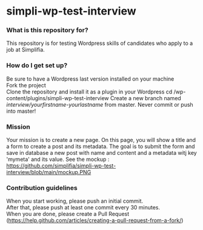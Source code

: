 # simpli-wp-test-interview

### What is this repository for?

This repository is for testing Wordpress skills of candidates who apply to a job at Simplifia.

### How do I get set up?

Be sure to have a Wordpress last version installed on your machine  
Fork the project  
Clone the repository and install it as a plugin in your Wordpress
cd /wp-content/plugins/simpli-wp-test-interview
Create a new branch named _interview/yourfirstname-yourlastname_ from master. Never commit or push into master!

### Mission

Your mission is to create a new page.
On this page, you will show a title and a form to create a post and its metadata.
The goal is to submit the form and save in database a new post with name and content and a metadata witj key 'mymeta' and its value.
See the mockup : https://github.com/simplifia/simpli-wp-test-interview/blob/main/mockup.PNG

### Contribution guidelines

When you start working, please push an initial commit.  
After that, please push at least one commit every 30 minutes.  
When you are done, please create a Pull Request (https://help.github.com/articles/creating-a-pull-request-from-a-fork/)
